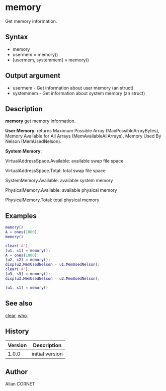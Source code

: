 

# memory

Get memory information.

## Syntax

- memory
- usermem = memory()
- [usermem, systemmem] = memory()

## Output argument

 - usermem - Get information about user memory (an struct).
 - systemmem - Get information about system memory (an struct)

## Description


  <p><b>memory</b> get memory information.</p>
  <p><b>User Memory</b>: returns Maximum Possible Array (MaxPossibleArrayBytes), Memory Available for All Arrays (MemAvailableAllArrays), Memory Used By Nelson (MemUsedNelson).</p>
  <p><b>System Memory</b>:</p>
  <p>VirtualAddressSpace.Available: available swap file space</p>
  <p>VirtualAddressSpace.Total: total swap file space</p>
  <p>SystemMemory.Available: available system memory</p>
  <p>PhysicalMemory.Available: available physical memory</p>
  <p>PhysicalMemory.Total: total physical memory</p>


## Examples

```matlab
memory()
A = ones(1000);
memory()
```
```matlab
clear('A');
[u1, s1] = memory();
A = ones(1000);
[u2, s2] = memory();
disp(u2.MemUsedNelson - u1.MemUsedNelson);
clear('A');
[u3, s3] = memory();
disp(u3.MemUsedNelson - u2.MemUsedNelson);
```
```matlab
[u1, s1] = memory()
```

## See also

[clear](clear.md), [who](who.md).
## History

|Version|Description|
|------|------|
|1.0.0|initial version|


## Author

Allan CORNET



